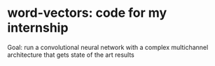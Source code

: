 # word-vectors: code for my internship

Goal: run a convolutional neural network with a complex multichannel architecture that gets state of the art results
